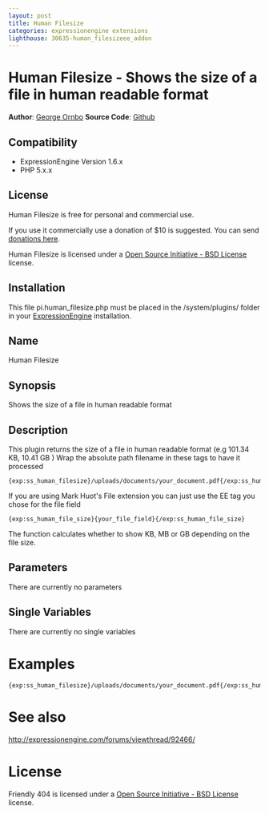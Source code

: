 ```yaml
---
layout: post
title: Human Filesize
categories: expressionengine extensions
lighthouse: 30635-human_filesizeee_addon
---
```


# Human Filesize - Shows the size of a file in human readable format

**Author**: [George Ornbo][]
**Source Code**: [Github][]

## Compatibility

* ExpressionEngine Version 1.6.x
* PHP 5.x.x

## License

Human Filesize is free for personal and commercial use. 

If you use it commercially use a donation of $10 is suggested. You can send [donations here](http://pledgie.org/campaigns/2898). 

Human Filesize is licensed under a [Open Source Initiative - BSD License][] license.

## Installation

This file pi.human_filesize.php must be placed in the /system/plugins/ folder in your [ExpressionEngine][] installation.

## Name

Human Filesize

## Synopsis

Shows the size of a file in human readable format

## Description

This plugin returns the size of a file in human readable format (e.g 101.34 KB, 10.41 GB ) Wrap the absolute path filename in these tags to have it processed

	{exp:ss_human_filesize}/uploads/documents/your_document.pdf{/exp:ss_human_filesize}

If you are using Mark Huot's File extension you can just use the EE tag you chose for the file field

	{exp:ss_human_file_size}{your_file_field}{/exp:ss_human_file_size}
	
The function calculates whether to show KB, MB or GB depending on the file size.

## Parameters

There are currently no parameters
	
## Single Variables

There are currently no single variables
	
# Examples

	{exp:ss_human_filesize}/uploads/documents/your_document.pdf{/exp:ss_human_filesize}

# See also

http://expressionengine.com/forums/viewthread/92466/
	
# License

Friendly 404 is licensed under a [Open Source Initiative - BSD License][] license.

[George Ornbo]: http://shapeshed.com/
[Github]: http://github.com/shapeshed/human_filesize.ee_addon/
[ExpressionEngine]:http://www.expressionengine.com/index.php?affiliate=shapeshed
[Open Source Initiative - BSD License]: http://opensource.org/licenses/bsd-license.php
